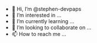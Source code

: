 - 👋 Hi, I’m @stephen-devpaps
- 👀 I’m interested in ...
- 🌱 I’m currently learning ...
- 💞️ I’m looking to collaborate on ...
- 📫 How to reach me ...

<!---
stephen-devpaps/stephen-devpaps is a ✨ special ✨ repository because its `README.md` (this file) appears on your GitHub profile.
You can click the Preview link to take a look at your changes.
--->
